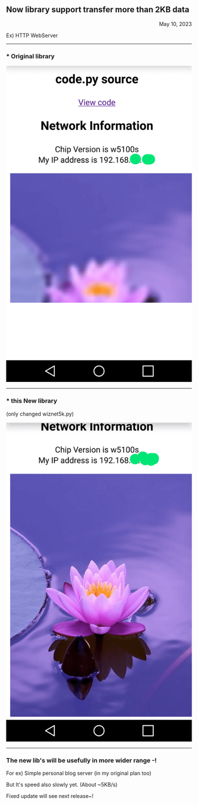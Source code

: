 ## Now library support transfer more than 2KB data
<div width=360px align="right">May 10, 2023</div>             
       
Ex) HTTP WebServer
______
### * Original library

![Before](/images/MORE/Screenshot_2023-05-15-19-50-04_3-1.png)



______    
### * this New library
(only changed wiznet5k.py)

![After](/images/MORE/Screenshot_2023-05-15-19-51-46_2-1.png)


______
       
### The new lib's will be usefully in more wider range -!

For ex) Simple personal blog server (in my original plan too)

But It's speed also slowly yet. (About ~5KB/s)

Fixed update will see next release~!


